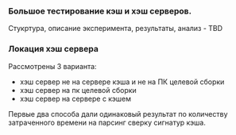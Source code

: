 ### Большое тестирование кэш и хэш серверов.
Стукртура, описание эксперимента, результаты, анализ - TBD 
### Локация хэш сервера
Рассмотрены 3 варианта:
- хэш сервер не на сервере кэша и не на ПК целевой сборки
- хэш сервер на пк целевой сборки
- хэш сервер на сервере с кэшем
  
Первые два способа дали одинаковый результат по количеству затраченного времени на парсинг сверку сигнатур кэша.
